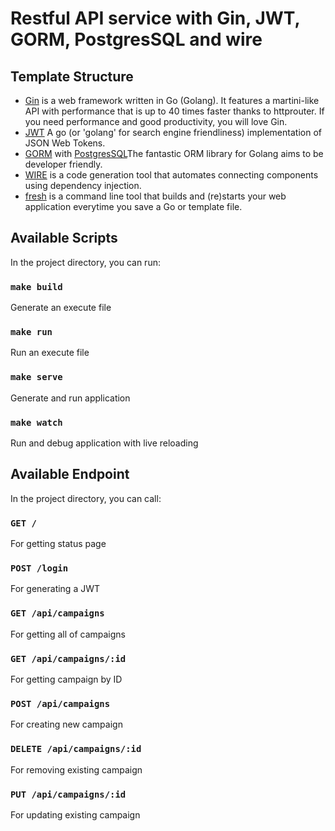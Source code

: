# Restful API service with Gin, JWT, GORM, PostgresSQL and wire

## Template Structure

- [Gin](github.com/gin-gonic/gin) is a web framework written in Go (Golang). It features a martini-like API with performance that is up to 40 times faster thanks to httprouter. If you need performance and good productivity, you will love Gin.
- [JWT](github.com/golang-jwt/jwt) A go (or 'golang' for search engine friendliness) implementation of JSON Web Tokens.
- [GORM](https://gorm.io/index.html) with [PostgresSQL](https://gorm.io/docs/connecting_to_the_database.html#PostgreSQL)The fantastic ORM library for Golang aims to be developer friendly.
- [WIRE](https://github.com/google/wire) is a code generation tool that automates connecting components using dependency injection.
- [fresh](https://github.com/gravityblast/fresh) is a command line tool that builds and (re)starts your web application everytime you save a Go or template file.

## Available Scripts

In the project directory, you can run:

### `make build`

Generate an execute file

### `make run`

Run an execute file

### `make serve`

Generate and run application

### `make watch`

Run and debug application with live reloading

## Available Endpoint

In the project directory, you can call:

### `GET /`

For getting status page

### `POST /login`

For generating a JWT

### `GET /api/campaigns`

For getting all of campaigns

### `GET /api/campaigns/:id`

For getting campaign by ID

### `POST /api/campaigns`

For creating new campaign

### `DELETE /api/campaigns/:id`

For removing existing campaign

### `PUT /api/campaigns/:id`

For updating existing campaign
